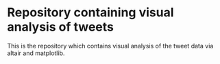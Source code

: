 # Repository containing visual analysis of tweets

This is the repository which contains visual analysis of the tweet data via altair and matplotlib.
